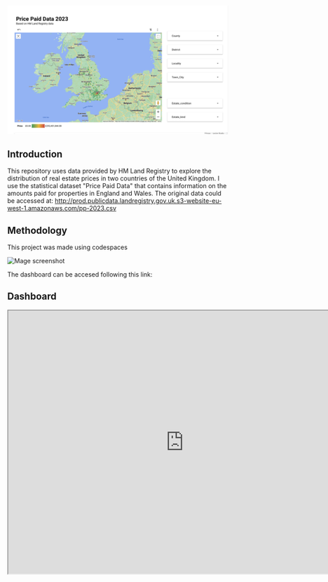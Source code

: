 ![Alt Text](https://github.com/gutfalla/Real-state-prices-UK/blob/main/Untitled.png)

## Introduction

This repository uses data provided by HM Land Registry to explore the distribution of real estate prices in two countries of the United Kingdom. I use the statistical dataset "Price Paid Data" that contains information on the amounts paid for properties in England and Wales. The original data could be accessed at: http://prod.publicdata.landregistry.gov.uk.s3-website-eu-west-1.amazonaws.com/pp-2023.csv

## Methodology

This project was made using codespaces

<img src="https://github.com/gutfalla/Real-state-prices-UK/blob/main/Mage_VS.gif" alt="Mage screenshot" width="854" height="480">















The dashboard can be accesed following this link:

## Dashboard

<iframe src="https://lookerstudio.google.com/embed/reporting/4654857a-295e-4b0a-9720-47906b0afecd/page/XK5uD" width="800" height="600"></iframe>



